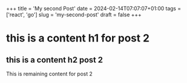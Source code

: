 +++
title = 'My second Post'
date = 2024-02-14T07:07:07+01:00
tags = ['react', 'go']
slug = 'my-second-post'
draft = false
+++

# this is a content h1 for post 2

## this is a content h2 post 2
This is remaining content for post 2